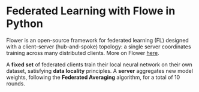 # Federated Learning with Flowe in Python

Flower is an open-source framework for federated learning (FL) designed with a client-server (hub-and-spoke) topology: a single server coordinates training across many distributed clients. 
More on Flower [here](https://flower.ai).

A **fixed set** of federated clients train their local neural network on their own dataset, satisfying **data locality** principles.
A **server** aggregates new model weights, following the **Federated Averaging** algorithm, for a total of 10 rounds.
